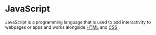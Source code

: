 # JavaScript

JavaScript is a programming language that is used to add interactivity to webpages or apps and works alongside [HTML](/wiki/HTML) and [CSS](/wiki/CSS)
